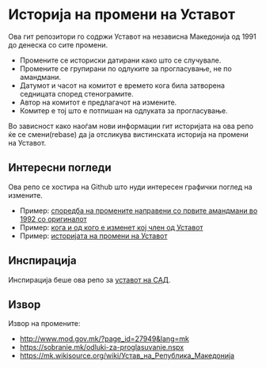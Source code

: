 # Историја на промени на Уставот

Ова гит репозитори го содржи Уставот на независна Македонија од 1991 до денеска со сите промени.

- Промените се историски датирани како што се случувале.
- Промените се групирани по одлуките за прогласување, не по амандмани.
- Датумот и часот на комитот е времето кога била затворена седницата според стенограмите.
- Автор на комитот е предлагачот на измените.
- Комитер е тој што е потпишан на одлуката за прогласување.

Во зависност како наоѓам нови информации гит историјата на ова репо ќе се смени(rebase) да ја отсликува вистинската историја на промени на Уставот.

## Интересни погледи

Ова репо се хостира на Github што нуди интересен графички поглед на измените.

- Пример: [споредба на промените направени со првите амандмани во 1992 со оригиналот](https://github.com/glisha/MK-Ustav/commit/7620bfecc5f95b687ecdbf87200dda4ebcec3657?diff=split)
- Пример: [кога и од кого е изменет кој член од Уставот](https://github.com/glisha/MK-Ustav/blame/master/Ustav.md)
- Пример: [историјата на промени на Уставот](https://github.com/glisha/MK-Ustav/commits/master/Ustav.md)

## Инспирација

Инспирација беше ова репо за [уставот на САД](https://github.com/JesseKPhillips/USA-Constitution).

## Извор

Извор на промените:
- http://www.mod.gov.mk/?page_id=27949&lang=mk
- https://sobranie.mk/odluki-za-proglasuvanje.nspx
- https://mk.wikisource.org/wiki/Устав_на_Република_Македонија


